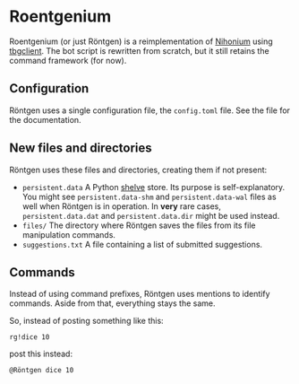 # Roentgenium
Roentgenium (or just Röntgen) is a reimplementation of [Nihonium](https://github.com/realicraft/Nihonium) using [tbgclient](https://github.com/tbgers/tbgclient). The bot script is rewritten from scratch, but it still retains the command framework (for now).

## Configuration
Röntgen uses a single configuration file, the `config.toml` file. See the file for the documentation.

## New files and directories
Röntgen uses these files and directories, creating them if not present:

* `persistent.data`
  A Python [shelve](https://docs.python.org/3/library/shelve.html) store. Its purpose is self-explanatory.
  You might see `persistent.data-shm` and `persistent.data-wal` files as well when Röntgen is in operation.
  In **very** rare cases, `persistent.data.dat` and `persistent.data.dir` might be used instead.
* `files/`
  The directory where Röntgen saves the files from its file manipulation commands.
* `suggestions.txt`
  A file containing a list of submitted suggestions.

## Commands
Instead of using command prefixes, Röntgen uses mentions to identify commands. Aside from that, everything stays the same.

So, instead of posting something like this:

    rg!dice 10

post this instead:

    @Röntgen dice 10
